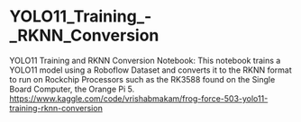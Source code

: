 # YOLO11_Training_-_RKNN_Conversion
YOLO11 Training and RKNN Conversion Notebook: This notebook trains a YOLO11 model using a Roboflow Dataset and converts it to the RKNN format to run on Rockchip Processors such as the RK3588 found on the Single Board Computer, the Orange Pi 5.
https://www.kaggle.com/code/vrishabmakam/frog-force-503-yolo11-training-rknn-conversion
